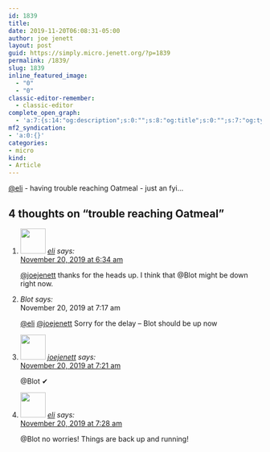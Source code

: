 ```yaml
---
id: 1839
title: 
date: 2019-11-20T06:08:31-05:00
author: joe jenett
layout: post
guid: https://simply.micro.jenett.org/?p=1839
permalink: /1839/
slug: 1839
inline_featured_image:
  - "0"
  - "0"
classic-editor-remember:
  - classic-editor
complete_open_graph:
  - 'a:7:{s:14:"og:description";s:0:"";s:8:"og:title";s:0:"";s:7:"og:type";s:0:"";s:12:"twitter:card";s:7:"summary";s:15:"twitter:creator";s:0:"";s:19:"twitter:description";s:0:"";s:8:"og:image";s:0:"";}'
mf2_syndication:
- 'a:0:{}'
categories:
- micro
kind:
- Article
---
```

[@eli](https://micro.blog/eli "@eli") - having trouble reaching Oatmeal - just an fyi...

<h2 id="comments-title">4 thoughts on “<span>trouble reaching Oatmeal</span>”		</h2>


<ol class="commentlist">
<li class="comment even thread-even depth-1 u-comment h-cite h-entry p-comment" id="li-comment-453">
<article id="comment-453" class="comment " itemprop="comment" itemscope="" itemtype="http://schema.org/Comment">
<footer>
<address class="comment-author p-author author vcard hcard h-card" itemprop="creator" itemscope="" itemtype="http://schema.org/Person">
<img alt="" src="https://micro.blog/eli/avatar.jpg" srcset="https://micro.blog/eli/avatar.jpg 2x" class="avatar avatar-50 photo avatar-default local-avatar u-photo" itemprop="image" loading="lazy" width="50" height="50">				<cite class="fn p-name" itemprop="name"><a href="https://micro.blog/eli" rel="external nofollow ugc" class="u-url url">eli</a></cite> <span class="says">says:</span>					</address>
<!-- .comment-author .vcard -->

<div class="comment-meta commentmetadata">
<a href="https://micro.blog/eli/6668423"><time class="updated published dt-updated dt-published" datetime="2019-11-20T06:34:51-05:00" itemprop="datePublished dateModified dateCreated">
November 20, 2019 at 6:34 am						</time></a>
</div>
<!-- .comment-meta .commentmetadata -->
</footer>

<div class="comment-content e-content p-summary p-name" itemprop="text name description">
<p><a href="https://micro.blog/joejenett" rel="nofollow ugc">@joejenett</a> thanks for the heads up. I think that <a title="micro.blog/Blot no longer exists" rel="nofollow ugc">@Blot</a> might be down right now.</p>
</div>

<div class="reply">
</div>
<!-- .reply -->
</article><!-- #comment-## -->
</li>
<!-- #comment-## -->
<li class="comment odd alt thread-odd thread-alt depth-1 u-comment h-cite h-entry p-comment" id="li-comment-454">
<article id="comment-454" class="comment " itemprop="comment" itemscope="" itemtype="http://schema.org/Comment">
<footer>
<address class="comment-author p-author author vcard hcard h-card" itemprop="creator" itemscope="" itemtype="http://schema.org/Person">
			<cite class="fn p-name" itemprop="name"><a title="micro.blog/Blot no longer exists" rel="external nofollow ugc" class="u-url url">Blot</a></cite> <span class="says">says:</span>					</address>
<!-- .comment-author .vcard -->

<div class="comment-meta commentmetadata">
<a title="micro.blog/Blot no longer exists"><time class="updated published dt-updated dt-published" datetime="2019-11-20T07:17:43-05:00" itemprop="datePublished dateModified dateCreated">
November 20, 2019 at 7:17 am						</time></a>
</div>
<!-- .comment-meta .commentmetadata -->
</footer>

<div class="comment-content e-content p-summary p-name" itemprop="text name description">
<p><a href="https://micro.blog/eli" rel="nofollow ugc">@eli</a> <a href="https://micro.blog/joejenett" rel="nofollow ugc">@joejenett</a> Sorry for the delay – Blot should be up now</p>
</div>

<div class="reply">
</div>
<!-- .reply -->
</article><!-- #comment-## -->
</li>
<!-- #comment-## -->
<li class="comment even thread-even depth-1 u-comment h-cite h-entry p-comment" id="li-comment-455">
<article id="comment-455" class="comment " itemprop="comment" itemscope="" itemtype="http://schema.org/Comment">
<footer>
<address class="comment-author p-author author vcard hcard h-card" itemprop="creator" itemscope="" itemtype="http://schema.org/Person">
<img alt="" src="https://micro.blog/joejenett/avatar.jpg" srcset="https://micro.blog/joejenett/avatar.jpg 2x" class="avatar avatar-50 photo avatar-default local-avatar u-photo" itemprop="image" loading="lazy" width="50" height="50">				<cite class="fn p-name" itemprop="name"><a href="https://micro.blog/joejenett" rel="external nofollow ugc" class="u-url url">joejenett</a></cite> <span class="says">says:</span>					</address>
<!-- .comment-author .vcard -->

<div class="comment-meta commentmetadata">
<a href="https://micro.blog/joejenett/6669315"><time class="updated published dt-updated dt-published" datetime="2019-11-20T07:21:54-05:00" itemprop="datePublished dateModified dateCreated">
November 20, 2019 at 7:21 am						</time></a>
</div>
<!-- .comment-meta .commentmetadata -->
</footer>

<div class="comment-content e-content p-summary p-name" itemprop="text name description">
<p><a title="micro.blog/Blot no longer exists" rel="nofollow ugc">@Blot</a>  ✔</p>
</div>

<div class="reply">
</div>
<!-- .reply -->
</article><!-- #comment-## -->
</li>
<!-- #comment-## -->
<li class="comment odd alt thread-odd thread-alt depth-1 u-comment h-cite h-entry p-comment" id="li-comment-456">
<article id="comment-456" class="comment " itemprop="comment" itemscope="" itemtype="http://schema.org/Comment">
<footer>
<address class="comment-author p-author author vcard hcard h-card" itemprop="creator" itemscope="" itemtype="http://schema.org/Person">
<img alt="" src="https://micro.blog/eli/avatar.jpg" srcset="https://micro.blog/eli/avatar.jpg 2x" class="avatar avatar-50 photo avatar-default local-avatar u-photo" itemprop="image" loading="lazy" width="50" height="50">				<cite class="fn p-name" itemprop="name"><a href="https://micro.blog/eli" rel="external nofollow ugc" class="u-url url">eli</a></cite> <span class="says">says:</span>					</address>
<!-- .comment-author .vcard -->

<div class="comment-meta commentmetadata">
<a href="https://micro.blog/eli/6669752"><time class="updated published dt-updated dt-published" datetime="2019-11-20T07:28:24-05:00" itemprop="datePublished dateModified dateCreated">
November 20, 2019 at 7:28 am						</time></a>
</div>
<!-- .comment-meta .commentmetadata -->
</footer>

<div class="comment-content e-content p-summary p-name" itemprop="text name description">
<p><a title="micro.blog/Blot no longer exists" rel="nofollow ugc">@Blot</a> no worries! Things are back up and running!</p></div></article></li></ol>
